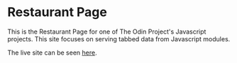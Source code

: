 # Restaurant Page

This is the Restaurant Page for one of The Odin Project's Javascript projects. This site focuses on serving tabbed data from Javascript modules. 

The live site can be seen [here](https://aznafro.github.io/restaurant/).
